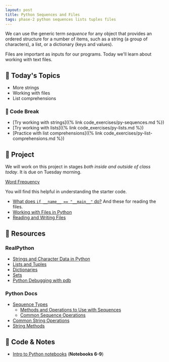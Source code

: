 ```yaml
---
layout: post
title: Python Sequences and Files
tags: phase-2 python sequences lists tuples files
---
```


We can use the generic term _sequence_ for any object that provides an ordered structure for a number of items, such as a string (a group of characters), a list, or a dictionary (keys and values).

Files are important as inputs for our programs. Today we'll learn about working with text files.

## 📅 Today's Topics

- More strings
- Working with files
- List comprehensions

### 🐍 Code Break

- [Try working with strings]({% link code_exercises/py-sequences.md %})
- [Try working with lists]({% link code_exercises/py-lists.md %})
- [Practice with list comprehensions]({% link code_exercises/py-list-comprehensions.md %})

## 🎯 Project

We will work on this project in stages _both inside and outside of class today_. It is due on Tuesday morning.

[Word Frequency](https://classroom.github.com/a/EDS1Ku_H)

You will find this helpful in understanding the starter code.
- [What does `if __name__ == "__main__"` do?](https://github.com/momentumlearn/student-resources/blob/main/articles/pymain.md)
And these for reading the files.
- [Working with Files in Python](https://realpython.com/working-with-files-in-python/)
- [Reading and Writing Files](https://docs.python.org/3/tutorial/inputoutput.html#tut-files)

## 🔖 Resources

### RealPython

- [Strings and Character Data in Python](https://realpython.com/python-strings/)
- [Lists and Tuples](https://realpython.com/python-lists-tuples/)
- [Dictionaries](https://realpython.com/python-dicts/)
- [Sets](https://realpython.com/python-sets/)
- [Python Debugging with pdb](https://realpython.com/python-debugging-pdb/)

### Python Docs

- [Sequence Types](https://docs.python.org/3/library/stdtypes.html?highlight=sequences#sequence-types-list-tuple-range)
  - [Methods and Operations to Use with Sequences](https://docs.python.org/3/library/stdtypes.html#common-sequence-operations)
  - [Common Sequence Operations](https://docs.python.org/3/library/stdtypes.html#common-sequence-operations)
- [Common String Operations](https://docs.python.org/3/library/string.html)
- [String Methods](https://docs.python.org/3/library/stdtypes.html#string-methods)


## 🦉 Code & Notes

- [Intro to Python notebooks](https://github.com/Momentum-Team-12/python-notebooks) (**Notebooks 6-9**)
